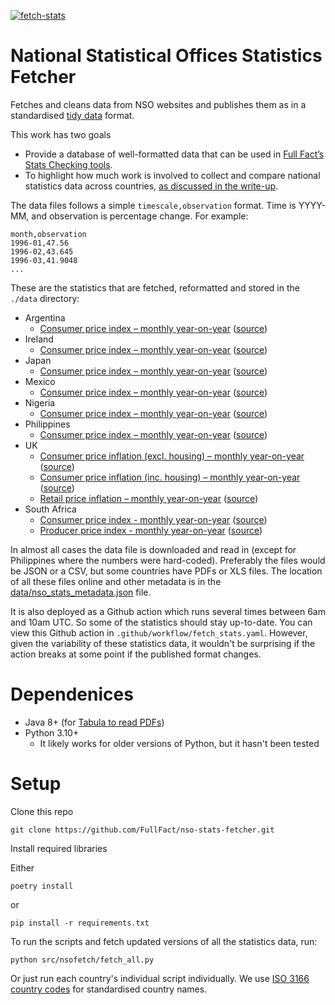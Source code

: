 [![fetch-stats](https://github.com/FullFact/nso-stats-fetcher/actions/workflows/fetch_stats.yml/badge.svg)](https://github.com/FullFact/nso-stats-fetcher/actions/workflows/fetch_stats.yml)

# National Statistical Offices Statistics Fetcher
Fetches and cleans data from NSO websites and publishes them as in a standardised [tidy data](https://cran.r-project.org/web/packages/tidyr/vignettes/tidy-data.html) format. 

This work has two goals
- Provide a database of well-formatted data that can be used in [Full Fact’s Stats Checking tools](https://fullfact.org/blog/2021/jul/how-does-automated-fact-checking-work/). 
- To highlight how much work is involved to collect and compare national statistics data across countries, [as discussed in the write-up](https://fullfact.github.io/nso-stats-fetcher/analysis.html).

The data files follows a simple `timescale,observation` format. Time is YYYY-MM, and observation is percentage change. For example:

```
month,observation
1996-01,47.56
1996-02,43.645
1996-03,41.9048
...
```

These are the statistics that are fetched, reformatted and stored in the `./data` directory:
- Argentina
  - [Consumer price index – monthly year-on-year](https://fullfact.github.io/nso-stats-fetcher/data/ar_inflation_cpi.csv) ([source](https://datos.gob.ar/series/api/series/?ids=148.3_INIVELNAL_DICI_M_26&collapse=month&collapse_aggregation=avg&representation_mode=percent_change_a_year_ago))
- Ireland
  - [Consumer price index – monthly year-on-year](https://fullfact.github.io/nso-stats-fetcher/data/ie_inflation_cpi.csv) ([source](https://data.cso.ie/product/CPIM))
- Japan
  - [Consumer price index – monthly year-on-year](https://fullfact.github.io/nso-stats-fetcher/data/jp_inflation_cpi.csv) ([source](https://www.stat.go.jp/english/data/cpi/1581-z.html))
- Mexico
  - [Consumer price index – monthly year-on-year](https://fullfact.github.io/nso-stats-fetcher/data/mx_inflation_cpi.csv) ([source](https://en.www.inegi.org.mx/app/indicadores/))
- Nigeria
  - [Consumer price index – monthly year-on-year](https://fullfact.github.io/nso-stats-fetcher/data/ng_inflation_cpi.csv) ([source](https://nigerianstat.gov.ng/elibrary/read/1241157))
- Philippines
  - [Consumer price index – monthly year-on-year](https://fullfact.github.io/nso-stats-fetcher/data/ph_inflation_cpi.csv) ([source](https://psa.gov.ph/statistics/survey/price/summary-inflation-report-consumer-price-index-2018100-may-2022))
- UK
  - [Consumer price inflation (excl. housing) – monthly year-on-year](https://fullfact.github.io/nso-stats-fetcher/data/uk_inflation_cpi.csv) ([source](https://www.ons.gov.uk/economy/inflationandpriceindices/timeseries/d7g7/mm23))
  - [Consumer price inflation (inc. housing) – monthly year-on-year](https://fullfact.github.io/nso-stats-fetcher/data/uk_inflation_cpih.csv) ([source](https://www.ons.gov.uk/economy/inflationandpriceindices/timeseries/l55o/mm23/data))
  - [Retail price inflation – monthly year-on-year](https://fullfact.github.io/nso-stats-fetcher/data/uk_inflation_rpi.csv) ([source](https://www.ons.gov.uk/economy/inflationandpriceindices/timeseries/czbh/mm23/data))
- South Africa
  - [Consumer price index - monthly year-on-year](https://fullfact.github.io/nso-stats-fetcher/data/za_inflation_cpi.csv) ([source](https://www.statssa.gov.za/?page_id=1854&PPN=P0141))
  - [Producer price index - monthly year-on-year](https://fullfact.github.io/nso-stats-fetcher/data/za_inflation_ppi.csv) ([source](https://www.statssa.gov.za/?page_id=1854&PPN=P0142.1))

In almost all cases the data file is downloaded and read in (except for Philippines where the numbers were hard-coded). Preferably the files would be JSON or a CSV, but some countries have PDFs or XLS files. The location of all these files online and other metadata is in the [data/nso_stats_metadata.json](https://fullfact.github.io/nso-stats-fetcher/data/nso_stats_metadata.json) file.

It is also deployed as a Github action which runs several times between 6am and 10am UTC. So some of the statistics should stay up-to-date. You can view this Github action in `.github/workflow/fetch_stats.yaml`. However, given the variability of these statistics data, it wouldn't be surprising if the action breaks at some point if the published format changes.

# Dependenices 
- Java 8+ (for [Tabula to read PDFs](https://tabula-py.readthedocs.io/en/latest/getting_started.html#requirements))
- Python 3.10+
  - It likely works for older versions of Python, but it hasn't been tested

# Setup
Clone this repo
```
git clone https://github.com/FullFact/nso-stats-fetcher.git
```

Install required libraries 

Either
```
poetry install
```
or
```
pip install -r requirements.txt
```

To run the scripts and fetch updated versions of all the statistics data, run:

```
python src/nsofetch/fetch_all.py
```

Or just run each country's individual script individually. We use [ISO 3166 country codes](https://en.wikipedia.org/wiki/List_of_ISO_3166_country_codes) for standardised country names.
